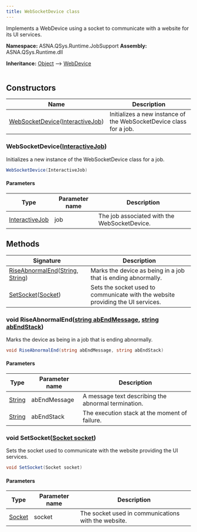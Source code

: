 ```yaml
---
title: WebSocketDevice class
---
```


Implements a WebDevice using a socket to communicate with a website for its UI services.

**Namespace:** ASNA.QSys.Runtime.JobSupport
**Assembly:** ASNA.QSys.Runtime.dll

**Inheritance:** [Object](https://docs.microsoft.com/en-us/dotnet/api/system.object) --> [WebDevice](/reference/runtime/qsys-runtime-job-support/web-device.html)
<br>
<br>

## Constructors

| Name | Description |
| --- | --- |
| [WebSocketDevice](#websocketdeviceinteractivejob)([InteractiveJob](/reference/runtime/qsys-runtime-job-support/interactive-job.html)) | Initializes a new instance of the WebSocketDevice class for a job.

### WebSocketDevice([InteractiveJob](/reference/runtime/qsys-runtime-job-support/interactive-job.html))

Initializes a new instance of the WebSocketDevice class for a job.

```cs
WebSocketDevice(InteractiveJob)
```

#### Parameters

| Type | Parameter name | Description
| --- | --- | ---
| [InteractiveJob](/reference/runtime/qsys-runtime-job-support/interactive-job.html) | job | The job associated with the WebSocketDevice.

## Methods

| Signature | Description |
| --- | --- |
| [RiseAbnormalEnd](#void-riseabnormalendstring-abendmessage-string-abendstack)([String](https://docs.microsoft.com/en-us/dotnet/api/system.string), [String](https://docs.microsoft.com/en-us/dotnet/api/system.string)) | Marks the device as being in a job that is ending abnormally.
| [SetSocket](#void-setsocketsocket-socket)([Socket](https://learn.microsoft.com/en-us/dotnet/api/system.net.sockets.socket?view=net-8.0)) | Sets the socket used to communicate with the website providing the UI services.

### void RiseAbnormalEnd([string abEndMessage](https://learn.microsoft.com/en-us/dotnet/api/system.string?view=net-8.0), [string abEndStack](https://learn.microsoft.com/en-us/dotnet/api/system.string?view=net-8.0))

Marks the device as being in a job that is ending abnormally.

```cs
void RiseAbnormalEnd(string abEndMessage, string abEndStack)
```

#### Parameters

| Type | Parameter name | Description
| --- | --- | ---
| [String](https://docs.microsoft.com/en-us/dotnet/api/system.string) | abEndMessage | A message text describing the abnormal termination.
| [String](https://docs.microsoft.com/en-us/dotnet/api/system.string) | abEndStack | The execution stack at the moment of failure.

### void SetSocket([Socket socket](https://learn.microsoft.com/en-us/dotnet/api/system.net.sockets.socket?view=net-8.0))

Sets the socket used to communicate with the website providing the UI services.

```cs
void SetSocket(Socket socket)
```

#### Parameters

| Type | Parameter name | Description
| --- | --- | ---
| [Socket](https://learn.microsoft.com/en-us/dotnet/api/system.net.sockets.socket?view=net-8.0) | socket | The socket used in communications with the website.
